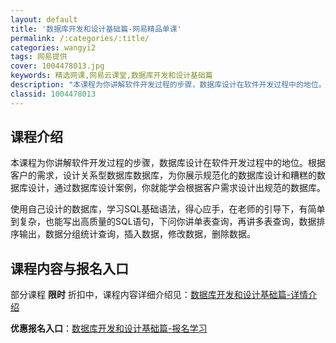 ```yaml
---
layout: default
title: '数据库开发和设计基础篇-网易精品单课'
permalink: /:categories/:title/
categories: wangyi2
tags: 网易提供
cover: 1004478013.jpg
keywords: 精选网课,网易云课堂,数据库开发和设计基础篇
description: "本课程为你讲解软件开发过程的步骤，数据库设计在软件开发过程中的地位。根据客户的需求，设计关系型数据库数据库，为你展示规范化的数据库设计和糟糕的数据库设计，通过数据库设计案例，你就能学会根据客"
classid: 1004478013
---
```


## 课程介绍

本课程为你讲解软件开发过程的步骤，数据库设计在软件开发过程中的地位。根据客户的需求，设计关系型数据库数据库，为你展示规范化的数据库设计和糟糕的数据库设计，通过数据库设计案例，你就能学会根据客户需求设计出规范的数据库。

使用自己设计的数据库，学习SQL基础语法，得心应手，在老师的引导下，有简单到复杂，也能写出高质量的SQL语句，下问你讲单表查询，再讲多表查询，数据排序输出，数据分组统计查询，插入数据，修改数据，删除数据。

## 课程内容与报名入口

部分课程 **限时** 折扣中，课程内容详细介绍见：[数据库开发和设计基础篇-详情介绍](https://study.163.com/course/introduction/1004478013.htm?share=1&shareId=1025206652&utm_campaign=share&utm_medium=iphoneShare&utm_source=&utm_u=1025206652)

**优惠报名入口**：[数据库开发和设计基础篇-报名学习](https://study.163.com/course/introduction/1004478013.htm?share=1&shareId=1025206652&utm_campaign=share&utm_medium=iphoneShare&utm_source=&utm_u=1025206652)

